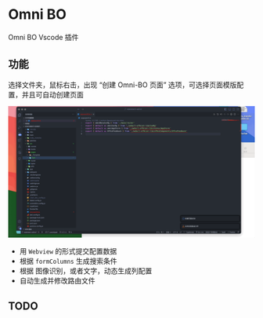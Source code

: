 # Omni BO

Omni BO Vscode 插件

## 功能

选择文件夹，鼠标右击，出现 “创建 Omni-BO 页面” 选项，可选择页面模版配置，并且可自动创建页面

![Demo](/images/example.gif)

- 用 `Webview` 的形式提交配置数据
- 根据 `formColumns` 生成搜索条件
- 根据 图像识别，或者文字，动态生成列配置
- 自动生成并修改路由文件

## TODO
